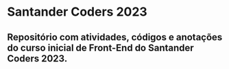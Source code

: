 # Santander Coders 2023

## Repositório com atividades, códigos e anotações do curso inicial de Front-End do Santander Coders 2023.
